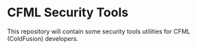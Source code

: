 CFML Security Tools
===================

This repository will contain some security tools utilities for CFML (ColdFusion) developers.
